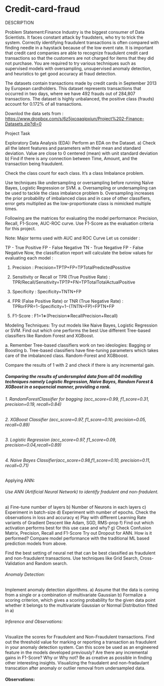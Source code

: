 # Credit-card-fraud
DESCRIPTION

Problem Statement:Finance Industry is the biggest consumer of Data Scientists. It faces constant attack by fraudsters, who try to trick the system. Correctly identifying fraudulent transactions is often compared with finding needle in a haystack because of the low event rate. It is important that credit card companies are able to recognize fraudulent credit card transactions so that the customers are not charged for items that they did not purchase. You are required to try various techniques such as supervised models with oversampling, unsupervised anomaly detection, and heuristics to get good accuracy at fraud detection. 

The datasets contain transactions made by credit cards in September 2013 by European cardholders. This dataset represents transactions that occurred in two days, where we have 492 frauds out of 284,807 transactions. The dataset is highly unbalanced, the positive class (frauds) account for 0.172% of all transactions.

Downlod the data sets from : https://www.dropbox.com/s/6z5jxcqaqipxiun/Project%202-Finance-Datasets.zip?dl=0

Project Task

Exploratory Data Analysis (EDA):
Perform an EDA on the Dataset. 
a) Check all the latent features and parameters with their mean and standard deviation. Value are close to 0 centered (mean) with unit standard deviation 
b) Find if there is any connection between Time, Amount, and the transaction being fraudulent.

Check the class count for each class. It’s a class Imbalance problem.

Use techniques like undersampling or oversampling before running Naïve Bayes, Logistic Regression or SVM. 
  a. Oversampling or undersampling can be used to tackle the class imbalance problem 
  b. Oversampling increases the prior probability of imbalanced class and in case of other classifiers, error gets multiplied as the low-proportionate class is mimicked multiple times. 
 
  Following are the matrices for evaluating the model performance:
  Precision, Recall, F1-Score, AUC-ROC curve. Use F1-Score as the evaluation criteria for this project.

Note: Major terms used with AUC and ROC Curve
Let us consider :

TP - True Positive
FP - False Negative
TN - True Negative
FP - False Negative
Now, the classification report will calculate the below values for evaluating each model :

1. Precision :
Precision=TPTP+FP=TPTotalPredictedPossitive

2. Sensitivity or Recall or TPR (True Positive Rate) :
TPR/Recall/Sensitivity=TPTP+FN=TPTotalTotalActualPositive

3. Specificity :
Specificity=TNTN+FP

4. FPR (False Positive Rate) or TNR (True Negative Rate) :
TPRorFPR=1−Specificity=1−(TNTN+FP)=FPTN+FP

5. F1-Score :
F1=1∗(Precision∗RecallPrecision+Recall)


Modeling Techniques:
Try out models like Naive Bayes, Logistic Regression or SVM. Find out which one performs the best Use different Tree-based classifiers like Random Forest and XGBoost.

   a.    Remember Tree-based classifiers work on two ideologies: Bagging or Boosting
   b.    Tree-based classifiers have fine-tuning parameters which takes care of the imbalanced class. Random-Forest and XGBboost.

Compare the results of 1 with 2 and check if there is any incremental gain.

##### Comparing the results of undersmpled data from all 04 modelling techniques namely Logistic Regression, Naive Bayes, Random Forest & XGBoost in a sequencial manner, providing a rank.
###### 1. RandomForestClassifier for bagging (acc_score=0.99, f1_score=0.31, precision=0.19, recall=0.84)
###### 2. XGBoost Classifier (acc_score=0.97, f1_score=0.10, precision=0.05, recall=0.89)
###### 3. Logistic Regression (acc_score=0.97, f1_score=0.09, precision=0.04,recall=0.89)
###### 4. Naive Bayes Classifier(acc_score=0.98,f1_score=0.10, precision=0.11, recall=0.71)


Applying ANN:
###### Use ANN (Artificial Neural Network) to identify fradulent and non-fradulent.

a)    Fine-tune number of layers
b)    Number of Neurons in each layers
c)    Experiment in batch-size
d)    Experiment with number of epochs. Check the observations in loss and accuracy
e)    Play with different Learning Rate variants of Gradient Descent like Adam, SGD, RMS-prop
f)    Find out which activation performs best for this use case and why?
g)    Check Confusion Matrix, Precision, Recall and F1-Score
Try out Dropout for ANN. How is it performed? Compare model performance with the traditional ML based prediction models from above.

Find the best setting of neural net that can be best classified as fraudulent and non-fraudulent transactions. Use techniques like Grid Search, Cross-Validation and Random search.
###### Anomaly Detection:
Implement anomaly detection algorithms. 
a) Assume that the data is coming from a single or a combination of multivariate Gaussian 
b) Formalize a scoring criterion, which gives a scoring probability for the given data point whether it belongs to the multivariate Gaussian or Normal Distribution fitted in a)

###### Inference and Observations:
Visualize the scores for Fraudulent and Non-Fraudulent transactions.
Find out the threshold value for marking or reporting a transaction as fraudulent in your anomaly detection system.
Can this score be used as an engineered feature in the models developed previously? Are there any incremental gains in F1-Score? Why or Why not?
Be as creative as possible in finding other interesting insights.
Visualizing the fraudalent and non-fradaulant transcation after anomaly or outlier removal from undersampled data.

#### Observations:
